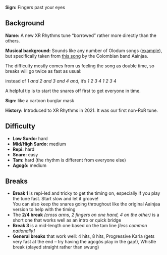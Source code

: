 **Sign:** Fingers past your eyes

## Background

**Name:** A new XR Rhythms tune “borrowed” rather more directly than the others.

**Musical background:** Sounds like any number of Olodum songs ([example](https://youtu.be/A3o30YJiWsc)), but specifically taken from [this song](https://youtu.be/0Pq8vOVbvzs) by the Colombian band Aainjaa.

The difficulty mostly comes from us feeling the song as double time, so breaks will go twice as fast as usual:

instead of *1 and 2 and 3 and 4 and*, it’s *1 2 3 4 1 2 3 4*

A helpful tip is to start the snares off first to get everyone in time.

**Sign:** like a cartoon burglar mask

**History:** Introduced to XR Rhythms in 2021. It was our first non-RoR tune.

## Difficulty

* **Low Surdo:** hard
* **Mid/High Surdo:** medium
* **Repi:** hard
* **Snare:** easy
* **Tam:** hard (the rhythm is different from everyone else)
* **Agogô:** medium

## Breaks

* **Break 1** is repi-led and tricky to get the timing on, especially if you play the tune fast. Start slow and let it groove!  
  You can also keep the snares going throughout like the original Aainjaa version to help with the timing
* The **2/4 break** *(cross arms, 2 fingers on one hand, 4 on the other)* is a short one that works well as an intro or quick bridge
* **Break 3** is a mid-length one based on the tam line _[less common nationally]_
* **General breaks** that work well: 4 hits, 8 hits, Progressive Karla (gets very fast at the end – try having the agogôs play in the gap!), Whistle break (played straight rather than swung)
